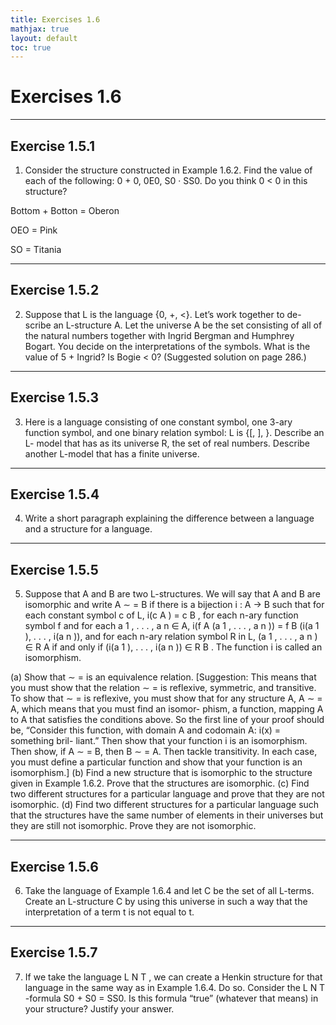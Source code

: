```yaml
---
title: Exercises 1.6
mathjax: true
layout: default
toc: true
---
```




# Exercises 1.6


----
## Exercise 1.5.1

1. Consider the structure constructed in Example 1.6.2. Find the value of
each of the following: 0 + 0, 0E0, S0 · SS0. Do you think 0 < 0 in this
structure?


Bottom + Botton = Oberon

OEO = Pink

SO = Titania



----
## Exercise 1.5.2


2. Suppose that L is the language {0, +, <}. Let’s work together to de-
scribe an L-structure A. Let the universe A be the set consisting of all
of the natural numbers together with Ingrid Bergman and Humphrey
Bogart. You decide on the interpretations of the symbols. What is the
value of 5 + Ingrid? Is Bogie < 0? (Suggested solution on page 286.)




----
## Exercise 1.5.3

3. Here is a language consisting of one constant symbol, one 3-ary function
symbol, and one binary relation symbol: L is {[, ], \}. Describe an L-
model that has as its universe R, the set of real numbers. Describe
another L-model that has a finite universe.

----
## Exercise 1.5.4

4. Write a short paragraph explaining the difference between a language
and a structure for a language.

----
## Exercise 1.5.5


5. Suppose that A and B are two L-structures. We will say that A
and B are isomorphic and write A ∼
= B if there is a bijection
i : A → B such that for each constant symbol c of L, i(c A ) =
c B , for each n-ary function symbol f and for each a 1 , . . . , a n ∈ A,
i(f A (a 1 , . . . , a n )) = f B (i(a 1 ), . . . , i(a n )), and for each n-ary relation
symbol R in L, (a 1 , . . . , a n ) ∈ R A if and only if (i(a 1 ), . . . , i(a n )) ∈ R B .
The function i is called an isomorphism.


(a) Show that ∼
= is an equivalence relation. [Suggestion: This means
that you must show that the relation ∼
= is reflexive, symmetric, and
transitive. To show that ∼
= is reflexive, you must show that for any
structure A, A ∼
= A, which means that you must find an isomor-
phism, a function, mapping A to A that satisfies the conditions
above. So the first line of your proof should be, “Consider this
function, with domain A and codomain A: i(x) = something bril-
liant.” Then show that your function i is an isomorphism. Then
show, if A ∼
= B, then B ∼
= A. Then tackle transitivity. In each
case, you must define a particular function and show that your
function is an isomorphism.]
(b) Find a new structure that is isomorphic to the structure given in
Example 1.6.2. Prove that the structures are isomorphic.
(c) Find two different structures for a particular language and prove
that they are not isomorphic.
(d) Find two different structures for a particular language such that
the structures have the same number of elements in their universes
but they are still not isomorphic. Prove they are not isomorphic.

----
## Exercise 1.5.6

6. Take the language of Example 1.6.4 and let C be the set of all L-terms.
Create an L-structure C by using this universe in such a way that the
interpretation of a term t is not equal to t.

----
## Exercise 1.5.7

7. If we take the language L N T , we can create a Henkin structure for that
language in the same way as in Example 1.6.4. Do so. Consider the
L N T -formula S0 + S0 = SS0. Is this formula “true” (whatever that
means) in your structure? Justify your answer.